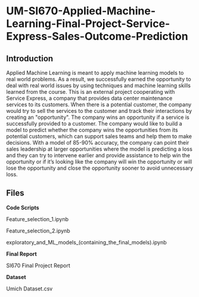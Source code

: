 # UM-SI670-Applied-Machine-Learning-Final-Project-Service-Express-Sales-Outcome-Prediction

## Introduction
Applied Machine Learning is meant to apply machine learning models to real world problems. As a result, we successfully earned the opportunity to deal with real world issues by using techniques and machine learning skills learned from the course. This is an external project cooperating with Service Express, a company that provides data center maintenance services to its customers. When there is a potential customer, the company would try to sell the services to the customer and track their interactions by creating an "opportunity". The company wins an opportunity if a service is successfully provided to a customer. The company would like to build a model to predict whether the company wins the opportunities from its potential customers, which can support sales teams and help them to make decisions. With a model of 85-90% accuracy, the company can point their sales leadership at larger opportunities where the model is predicting a loss and they can try to intervene earlier and provide assistance to help win the opportunity or if it’s looking like the company will win the opportunity or will lose the opportunity and close the opportunity sooner to avoid unnecessary loss.

## Files
**Code Scripts**

Feature_selection_1.ipynb

Feature_selection_2.ipynb

exploratory_and_ML_models_(containing_the_final_models).ipynb

**Final Report**

SI670 Final Project Report

**Dataset**

Umich Dataset.csv
